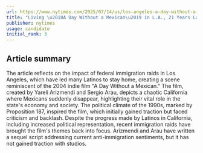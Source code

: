 ```yaml
---
url: https://www.nytimes.com/2025/07/14/us/los-angeles-a-day-without-a-mexican.html
title: "Living \u2018A Day Without a Mexican\u2019 in L.A., 21 Years Later"
publisher: nytimes
usage: candidate
initial_rank: 3
---
```

## Article summary
The article reflects on the impact of federal immigration raids in Los Angeles, which have led many Latinos to stay home, creating a scene reminiscent of the 2004 indie film "A Day Without a Mexican." The film, created by Yareli Arizmendi and Sergio Arau, depicts a chaotic California where Mexicans suddenly disappear, highlighting their vital role in the state's economy and society. The political climate of the 1990s, marked by Proposition 187, inspired the film, which initially gained traction but faced criticism and backlash. Despite the progress made by Latinos in California, including increased political representation, recent immigration raids have brought the film's themes back into focus. Arizmendi and Arau have written a sequel script addressing current anti-immigration sentiments, but it has not gained traction with studios.
